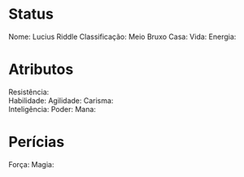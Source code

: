 # Status
Nome: Lucius Riddle
Classificação: Meio Bruxo
Casa:
Vida:
Energia:

# Atributos
Resistência:  
Habilidade: 
Agilidade: 
Carisma:  
Inteligência: 
Poder: 
Mana: 

# Perícias
Força: 
Magia:
